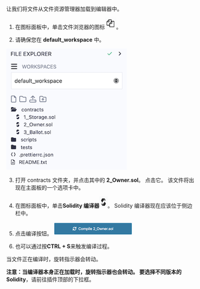 让我们将文件从文件资源管理器加载到编辑器中。

1. 在图标面板中，单击文件浏览器的图标![file explorer icon](https://raw.githubusercontent.com/ethereum/remix-workshops/master/Basics/load_and_compile/images/files1.png "file explorer icon")。

2. 请确保您在 **default_workspace** 中。

![default workspace](https://raw.githubusercontent.com/ethereum/remix-workshops/master/Basics/load_and_compile/images/default_workspace_open.png)

3. 打开 contracts 文件夹，并点击其中的 **2_Owner.sol**。 点击它。 该文件将出现在主面板的一个选项卡中。

4. 在图标面板中，单击**Solidity 编译器**![solidity compiler icon](https://raw.githubusercontent.com/ethereum/remix-workshops/master/Basics/load_and_compile/images/solidity1.png "solidity compiler icon")。 Solidity 编译器现在应该位于侧边栏中。

5. 点击编译按钮。
  ![compile 2_owner](https://raw.githubusercontent.com/ethereum/remix-workshops/master/Basics/load_and_compile/images/compile2owner.png "compile 2_Owner")

6. 也可以通过按**CTRL + S**来触发编译过程。

当文件正在编译时，旋转指示器会转动。

**注意：**当编译器本身正在加载时，旋转指示器也会转动。  要选择**不同版本的Solidity**，请前往插件顶部的下拉框。
